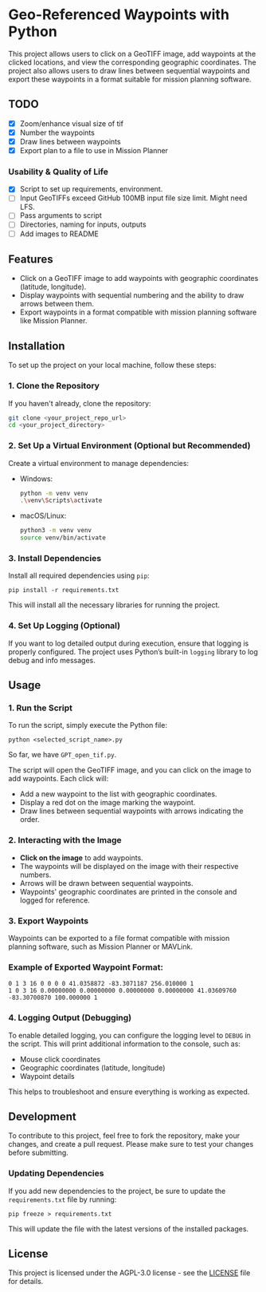 # Geo-Referenced Waypoints with Python

This project allows users to click on a GeoTIFF image, add waypoints at the clicked locations, and view the corresponding geographic coordinates. The project also allows users to draw lines between sequential waypoints and export these waypoints in a format suitable for mission planning software.

## TODO
- [x] Zoom/enhance visual size of tif
- [x] Number the waypoints
- [x] Draw lines between waypoints
- [x] Export plan to a file to use in Mission Planner

### Usability & Quality of Life
- [x] Script to set up requirements, environment.
- [ ] Input GeoTIFFs exceed GitHub 100MB input file size limit. Might need LFS.
- [ ] Pass arguments to script
- [ ] Directories, naming for inputs, outputs
- [ ] Add images to README

## Features
- Click on a GeoTIFF image to add waypoints with geographic coordinates (latitude, longitude).
- Display waypoints with sequential numbering and the ability to draw arrows between them.
- Export waypoints in a format compatible with mission planning software like Mission Planner.

## Installation

To set up the project on your local machine, follow these steps:

### 1. Clone the Repository

If you haven't already, clone the repository:

```bash
git clone <your_project_repo_url>
cd <your_project_directory>
```

### 2. Set Up a Virtual Environment (Optional but Recommended)

Create a virtual environment to manage dependencies:

- Windows:
    ```bash
    python -m venv venv
    .\venv\Scripts\activate
    ```
- macOS/Linux:
    ```bash
    python3 -m venv venv
    source venv/bin/activate
    ```

### 3. Install Dependencies

Install all required dependencies using `pip`:

`pip install -r requirements.txt`

This will install all the necessary libraries for running the project.

### 4. Set Up Logging (Optional)

If you want to log detailed output during execution, ensure that logging is properly configured. The project uses Python’s built-in `logging` library to log debug and info messages.

## Usage

### 1. Run the Script

To run the script, simply execute the Python file:

`python <selected_script_name>.py`

So far, we have `GPT_open_tif.py`.

The script will open the GeoTIFF image, and you can click on the image to add waypoints. Each click will:

- Add a new waypoint to the list with geographic coordinates.
- Display a red dot on the image marking the waypoint.
- Draw lines between sequential waypoints with arrows indicating the order.

### 2. Interacting with the Image

- **Click on the image** to add waypoints.
- The waypoints will be displayed on the image with their respective numbers.
- Arrows will be drawn between sequential waypoints.
- Waypoints' geographic coordinates are printed in the console and logged for reference.

### 3. Export Waypoints

Waypoints can be exported to a file format compatible with mission planning software, such as Mission Planner or MAVLink.

### Example of Exported Waypoint Format:

```
0 1 3 16 0 0 0 0 41.0358872 -83.3071187 256.010000 1
1 0 3 16 0.00000000 0.00000000 0.00000000 0.00000000 41.03609760 -83.30700870 100.000000 1
```

### 4. Logging Output (Debugging)

To enable detailed logging, you can configure the logging level to `DEBUG` in the script. This will print additional information to the console, such as:

- Mouse click coordinates
- Geographic coordinates (latitude, longitude)
- Waypoint details

This helps to troubleshoot and ensure everything is working as expected.

## Development

To contribute to this project, feel free to fork the repository, make your changes, and create a pull request. Please make sure to test your changes before submitting.

### Updating Dependencies

If you add new dependencies to the project, be sure to update the `requirements.txt` file by running:

`pip freeze > requirements.txt`

This will update the file with the latest versions of the installed packages.

## License

This project is licensed under the AGPL-3.0 license - see the [LICENSE](LICENSE) file for details.
